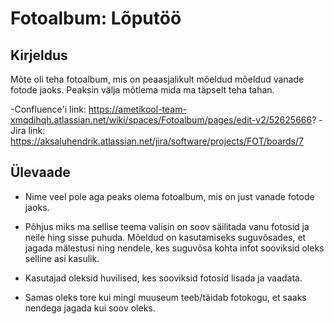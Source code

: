 # Fotoalbum: Lõputöö

## Kirjeldus 
Mõte oli teha fotoalbum, mis on peaasjalikult mõeldud mõeldud vanade fotode jaoks. Peaksin välja mõtlema mida ma täpselt teha tahan.  

-Confluence'i link: https://ametikool-team-xmqdihqh.atlassian.net/wiki/spaces/Fotoalbum/pages/edit-v2/52625666?
-Jira link: https://aksaluhendrik.atlassian.net/jira/software/projects/FOT/boards/7

## Ülevaade

- Nime veel pole aga peaks olema fotoalbum, mis on just vanade fotode jaoks.

- Põhjus miks ma sellise teema valisin on soov säilitada vanu fotosid ja neile hing sisse puhuda. Mõeldud on kasutamiseks suguvõsades, et jagada mälestusi ning nendele, kes suguvõsa kohta infot sooviksid oleks selline asi kasulik. 

- Kasutajad oleksid huvilised, kes sooviksid fotosid lisada ja vaadata.

- Samas oleks tore kui mingi muuseum teeb/täidab fotokogu, et saaks nendega jagada kui soov oleks.

